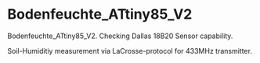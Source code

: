 # Bodenfeuchte_ATtiny85_V2
Bodenfeuchte_ATtiny85_V2. Checking Dallas 18B20 Sensor capability.

Soil-Humiditiy measurement via LaCrosse-protocol for 433MHz transmitter.

